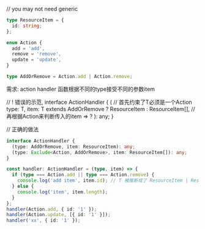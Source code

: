 // you may not need generic

```ts
type ResourceItem = {
  id: string;
};

enum Action {
  add = 'add',
  remove = 'remove',
  update = 'update',
}

type AddOrRemove = Action.add | Action.remove;

```

需求: action handler 函数根据不同的type接受不同的参数item

// !  错误的示范,
interface ActionHandler {
   <T extends Action>( // 首先约束了T必须是一个Action
     type: T,
     item: T extends AddOrRemove ? ResourceItem : ResourceItem[], // 再根据Action来判断传入的item  =>   ?
   ): any;
 }

// 正确的做法
```ts
interface ActionHandler {
  (type: AddOrRemove, item: ResourceItem): any;
  (type: Exclude<Action, AddOrRemove>, item: ResourceItem[]): any;
}
```

```ts
const handler: ActionHandler = (type, item) => {
  if (type === Action.add || type === Action.remove) {
    console.log('add item', item.id); // T 被推断成了 ResourceItem | ResourceItem[]
  } else {
    console.log('item', item.length);
  }
};
handler(Action.add, { id: '1' });
handler(Action.update, [{ id: '1' }]);
handler('xx', { id: '1' });
```
